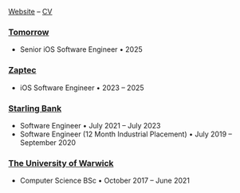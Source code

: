 [Website](https://fieldy.dev) – [CV](https://fieldy.dev/resources/Web_Safe_CV.pdf) 

### [Tomorrow](https://tomorrow.one)
- Senior iOS Software Engineer • 2025

### [Zaptec](https://zaptec.com)
- iOS Software Engineer • 2023 – 2025

### [Starling Bank](https://starlingbank.com) 
- Software Engineer • July 2021 – July 2023
- Software Engineer (12 Month Industrial Placement) • July 2019 – September 2020
 
### [The University of Warwick](https://warwick.ac.uk)
- Computer Science BSc • October 2017 – June 2021
